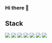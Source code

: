 ### Hi there 👋

## Stack
<img src="https://img.shields.io/badge/html5-E34F26?style=for-the-badge&logo=html5&logoColor=#E34F26">
<img src="https://img.shields.io/badge/css3-E34F26?style=for-the-badge&logo=css3&logoColor=#1572B6">
<img src="https://img.shields.io/badge/java-E34F26?style=for-the-badge&logo=java&logoColor=#007396">
<img src="https://img.shields.io/badge/spring-E34F26?style=for-the-badge&logo=spring&logoColor=#6DB33F">
<img src="https://img.shields.io/badge/springboot-E34F26?style=for-the-badge&logo=springboot&logoColor=#6DB33F">
<img src="https://img.shields.io/badge/nodejs-E34F26?style=for-the-badge&logo=springboot&logoColor=#339933">
<img src="https://img.shields.io/badge/react-E34F26?style=for-the-badge&logo=react&logoColor=##61DAFB">
<!--
**YONo92/YONo92** is a ✨ _special_ ✨ repository because its `README.md` (this file) appears on your GitHub profile.

Here are some ideas to get you started:

- 🔭 I’m currently working on ...
- 🌱 I’m currently learning ...
- 👯 I’m looking to collaborate on ...
- 🤔 I’m looking for help with ...
- 💬 Ask me about ...
- 📫 How to reach me: ...
- 😄 Pronouns: ...
- ⚡ Fun fact: ...
-->
